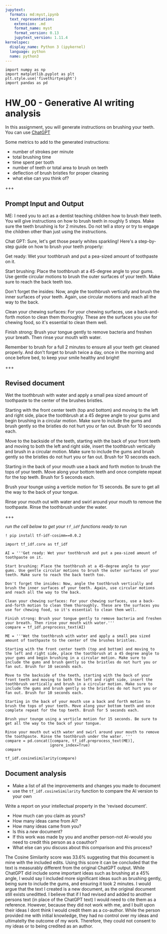 ```yaml
---
jupytext:
  formats: md:myst,ipynb
  text_representation:
    extension: .md
    format_name: myst
    format_version: 0.13
    jupytext_version: 1.11.4
kernelspec:
  display_name: Python 3 (ipykernel)
  language: python
  name: python3
---
```


```{code-cell} ipython3
import numpy as np
import matplotlib.pyplot as plt
plt.style.use('fivethirtyeight')
import pandas as pd
```

# HW_00 - Generative AI writing analysis

In this assignment, you will generate instructions on brushing your teeth. You can use [ChatGPT](https://chatgpt.com/)

Some metrics to add to the generated instructions:

- number of strokes per minute
- total brushing time
- time spent per tooth 
- number of teeth or total area to brush on teeth
- deflection of brush bristles for proper cleaning
- what else can you think of?

+++

## Prompt Input and Output

ME:
I need you to act as a dentist teaching children how to brush their teeth. You will give instructions on how to brush teeth in roughly 5 steps. Make sure the teeth brushing is for 2 minutes. Do not tell a story or try to engage the children other than just using the instructions.

Chat GPT:
Sure, let's get those pearly whites sparkling! Here's a step-by-step guide on how to brush your teeth properly:

Get ready: Wet your toothbrush and put a pea-sized amount of toothpaste on it.

Start brushing: Place the toothbrush at a 45-degree angle to your gums. Use gentle circular motions to brush the outer surfaces of your teeth. Make sure to reach the back teeth too.

Don't forget the insides: Now, angle the toothbrush vertically and brush the inner surfaces of your teeth. Again, use circular motions and reach all the way to the back.

Clean your chewing surfaces: For your chewing surfaces, use a back-and-forth motion to clean them thoroughly. These are the surfaces you use for chewing food, so it's essential to clean them well.

Finish strong: Brush your tongue gently to remove bacteria and freshen your breath. Then rinse your mouth with water.

Remember to brush for a full 2 minutes to ensure all your teeth get cleaned properly. And don't forget to brush twice a day, once in the morning and once before bed, to keep your smile healthy and bright!

+++

## Revised document

Wet the toothbrush with water and apply a small pea sized amount of toothpaste to the center of the brushes bristles.

Starting with the front center teeth (top and bottom) and moving to the left and right side, place the toothbrush at a 45 degree angle to your gums and begin brushing in a circular motion. Make sure to include the gums and brush gently so the bristles do not hurt you or fan out. Brush for 10 seconds each.

Move to the backside of the teeth, starting with the back of your front teeth and moving to both the left and right side, insert the toothbrush vertically and brush in a circular motion. Make sure to include the gums and brush gently so the bristles do not hurt you or fan out. Brush for 10 seconds each.

Starting in the back of your mouth use a back and forth motion to brush the tops of your teeth. Move along your bottom teeth and once complete repeat for the top teeth. Brush for 5 seconds each.

Brush your tounge using a verticle motion for 15 seconds. Be sure to get all the way to the back of your tongue.

Rinse your mouth out with water and swirl around your mouth to remove the toothpaste. Rinse the toothbrush under the water.

+++

_run the cell below to get your `tf_idf` functions ready to run_

```{code-cell} ipython3
! pip install tf-idf-cosimm==0.0.2
```

```{code-cell} ipython3
import tf_idf.core as tf_idf
```

```{code-cell} ipython3
AI = '''Get ready: Wet your toothbrush and put a pea-sized amount of toothpaste on it.

Start brushing: Place the toothbrush at a 45-degree angle to your gums. Use gentle circular motions to brush the outer surfaces of your teeth. Make sure to reach the back teeth too.

Don't forget the insides: Now, angle the toothbrush vertically and brush the inner surfaces of your teeth. Again, use circular motions and reach all the way to the back.

Clean your chewing surfaces: For your chewing surfaces, use a back-and-forth motion to clean them thoroughly. These are the surfaces you use for chewing food, so it's essential to clean them well.

Finish strong: Brush your tongue gently to remove bacteria and freshen your breath. Then rinse your mouth with water.'''
compare = tf_idf.preprocess_text(AI)
```

```{code-cell} ipython3
ME = '''Wet the toothbrush with water and apply a small pea sized amount of toothpaste to the center of the brushes bristles.

Starting with the front center teeth (top and bottom) and moving to the left and right side, place the toothbrush at a 45 degree angle to your gums and begin brushing in a circular motion. Make sure to include the gums and brush gently so the bristles do not hurt you or fan out. Brush for 10 seconds each.

Move to the backside of the teeth, starting with the back of your front teeth and moving to both the left and right side, insert the toothbrush vertically and brush in a circular motion. Make sure to include the gums and brush gently so the bristles do not hurt you or fan out. Brush for 10 seconds each.

Starting in the back of your mouth use a back and forth motion to brush the tops of your teeth. Move along your bottom teeth and once complete repeat for the top teeth. Brush for 5 seconds each.

Brush your tounge using a verticle motion for 15 seconds. Be sure to get all the way to the back of your tongue.

Rinse your mouth out with water and swirl around your mouth to remove the toothpaste. Rinse the toothbrush under the water. '''
compare = pd.concat([compare, tf_idf.preprocess_text(ME)], 
                    ignore_index=True)
compare
```

```{code-cell} ipython3
tf_idf.cosineSimilarity(compare)
```

## Document analysis

- Make a list of all the improvements and changes you made to document
- use the `tf_idf.cosineSimilarity` function to compare the AI version to your own

Write a report on your intellectual property  in the 'revised document'. 
- How much can you claim as yours?
- How many ideas came from AI?
- How many ideas came from you?
- Is this a _new_ document?
- If this work was made by you and another person-not AI-would you need to credit this person as a coauthor?
- What else can you discuss about this comparison and this process?

The Cosine Similarity score was 33.6% suggesting that this document is mine with the included edits. Using this score it can be concluded that the text is measurably different from the original ChatGPT output. While ChatGPT did include some important ideas such as brushing at a 45% angle, I would say I included more significant ideas such as brushing gently, being sure to include the gums, and ensuring it took 2 minutes. I would argue that the text I created is a new document, as the original document still exists uneditted. I believe that if I had revised and added to another persons text (in place of the ChatGPT text) I would need to cite them as a reference. However, because they did not work with me, and I built upon their ideas I dont think I would credit them as a co-author. While the person provided me with initial knowledge, they had no control over my ideas and ultimatelty the outcome of my work. Therefore, they could not consent to my ideas or to being credited as an author.

```{code-cell} ipython3

```
